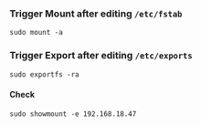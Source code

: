 ### Trigger Mount after editing `/etc/fstab`
```
sudo mount -a
```

### Trigger Export after editing `/etc/exports`
```
sudo exportfs -ra
```
#### Check
```
sudo showmount -e 192.168.18.47
```
